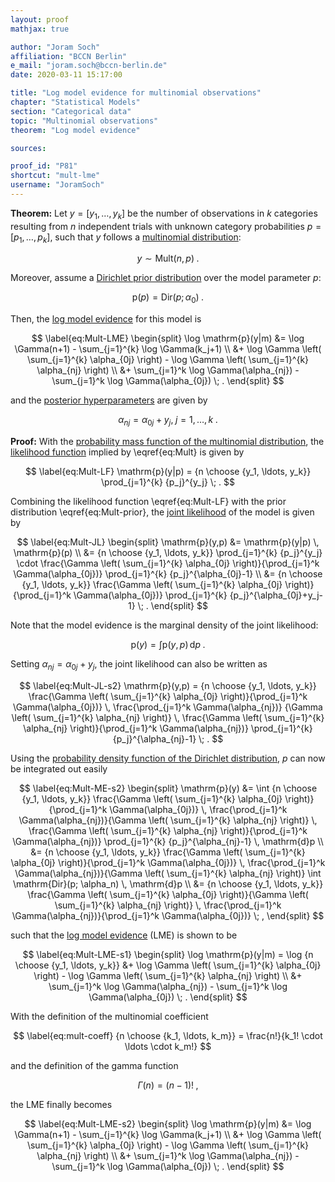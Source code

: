 ```yaml
---
layout: proof
mathjax: true

author: "Joram Soch"
affiliation: "BCCN Berlin"
e_mail: "joram.soch@bccn-berlin.de"
date: 2020-03-11 15:17:00

title: "Log model evidence for multinomial observations"
chapter: "Statistical Models"
section: "Categorical data"
topic: "Multinomial observations"
theorem: "Log model evidence"

sources:

proof_id: "P81"
shortcut: "mult-lme"
username: "JoramSoch"
---
```



**Theorem:** Let $y = [y_1, \ldots, y_k]$ be the number of observations in $k$ categories resulting from $n$ independent trials with unknown category probabilities $p = [p_1, \ldots, p_k]$, such that $y$ follows a [multinomial distribution](/D/mult):

$$ \label{eq:Mult}
y \sim \mathrm{Mult}(n,p) \; .
$$

Moreover, assume a [Dirichlet prior distribution](/P/mult-prior) over the model parameter $p$:

$$ \label{eq:Mult-prior}
\mathrm{p}(p) = \mathrm{Dir}(p; \alpha_0) \; .
$$

Then, the [log model evidence](/D/lme) for this model is

$$ \label{eq:Mult-LME}
\begin{split}
\log \mathrm{p}(y|m) &= \log \Gamma(n+1) - \sum_{j=1}^{k} \log \Gamma(k_j+1) \\
&+ \log \Gamma \left( \sum_{j=1}^{k} \alpha_{0j} \right) - \log \Gamma \left( \sum_{j=1}^{k} \alpha_{nj} \right) \\
&+ \sum_{j=1}^k \log \Gamma(\alpha_{nj}) - \sum_{j=1}^k \log \Gamma(\alpha_{0j}) \; .
\end{split}
$$

and the [posterior hyperparameters](/D/post-hyp) are given by

$$ \label{eq:Mult-post-par}
\alpha_{nj} = \alpha_{0j} + y_j, \; j = 1,\ldots,k \; .
$$


**Proof:** With the [probability mass function of the multinomial distribution](/P/mult-pmf), the [likelihood function](/D/lf) implied by \eqref{eq:Mult} is given by

$$ \label{eq:Mult-LF}
\mathrm{p}(y|p) = {n \choose {y_1, \ldots, y_k}} \prod_{j=1}^{k} {p_j}^{y_j} \; .
$$

Combining the likelihood function \eqref{eq:Mult-LF} with the prior distribution \eqref{eq:Mult-prior}, the [joint likelihood](/D/jl) of the model is given by

$$ \label{eq:Mult-JL}
\begin{split}
\mathrm{p}(y,p) &= \mathrm{p}(y|p) \, \mathrm{p}(p) \\
&= {n \choose {y_1, \ldots, y_k}} \prod_{j=1}^{k} {p_j}^{y_j} \cdot \frac{\Gamma \left( \sum_{j=1}^{k} \alpha_{0j} \right)}{\prod_{j=1}^k \Gamma(\alpha_{0j})} \prod_{j=1}^{k} {p_j}^{\alpha_{0j}-1} \\
&= {n \choose {y_1, \ldots, y_k}} \frac{\Gamma \left( \sum_{j=1}^{k} \alpha_{0j} \right)}{\prod_{j=1}^k \Gamma(\alpha_{0j})} \prod_{j=1}^{k} {p_j}^{\alpha_{0j}+y_j-1} \; .
\end{split}
$$

Note that the model evidence is the marginal density of the joint likelihood:

$$ \label{eq:Mult-ME-s1}
\mathrm{p}(y) = \int \mathrm{p}(y,p) \, \mathrm{d}p \; .
$$

Setting $\alpha_{nj} = \alpha_{0j} + y_j$, the joint likelihood can also be written as

$$ \label{eq:Mult-JL-s2}
\mathrm{p}(y,p) = {n \choose {y_1, \ldots, y_k}} \frac{\Gamma \left( \sum_{j=1}^{k} \alpha_{0j} \right)}{\prod_{j=1}^k \Gamma(\alpha_{0j})} \, \frac{\prod_{j=1}^k \Gamma(\alpha_{nj})} {\Gamma \left( \sum_{j=1}^{k} \alpha_{nj} \right)} \, \frac{\Gamma \left( \sum_{j=1}^{k} \alpha_{nj} \right)}{\prod_{j=1}^k \Gamma(\alpha_{nj})} \prod_{j=1}^{k} {p_j}^{\alpha_{nj}-1} \; .
$$

Using the [probability density function of the Dirichlet distribution](/P/dir-pdf), $p$ can now be integrated out easily

$$ \label{eq:Mult-ME-s2}
\begin{split}
\mathrm{p}(y) &= \int {n \choose {y_1, \ldots, y_k}} \frac{\Gamma \left( \sum_{j=1}^{k} \alpha_{0j} \right)}{\prod_{j=1}^k \Gamma(\alpha_{0j})} \, \frac{\prod_{j=1}^k \Gamma(\alpha_{nj})}{\Gamma \left( \sum_{j=1}^{k} \alpha_{nj} \right)} \, \frac{\Gamma \left( \sum_{j=1}^{k} \alpha_{nj} \right)}{\prod_{j=1}^k \Gamma(\alpha_{nj})} \prod_{j=1}^{k} {p_j}^{\alpha_{nj}-1} \, \mathrm{d}p \\
&= {n \choose {y_1, \ldots, y_k}} \frac{\Gamma \left( \sum_{j=1}^{k} \alpha_{0j} \right)}{\prod_{j=1}^k \Gamma(\alpha_{0j})} \, \frac{\prod_{j=1}^k \Gamma(\alpha_{nj})}{\Gamma \left( \sum_{j=1}^{k} \alpha_{nj} \right)} \int \mathrm{Dir}(p; \alpha_n) \, \mathrm{d}p \\
&= {n \choose {y_1, \ldots, y_k}} \frac{\Gamma \left( \sum_{j=1}^{k} \alpha_{0j} \right)}{\Gamma \left( \sum_{j=1}^{k} \alpha_{nj} \right)} \, \frac{\prod_{j=1}^k \Gamma(\alpha_{nj})}{\prod_{j=1}^k \Gamma(\alpha_{0j})} \; ,
\end{split}
$$

such that the [log model evidence](/D/lme) (LME) is shown to be

$$ \label{eq:Mult-LME-s1}
\begin{split}
\log \mathrm{p}(y|m) = \log {n \choose {y_1, \ldots, y_k}} &+ \log \Gamma \left( \sum_{j=1}^{k} \alpha_{0j} \right) - \log \Gamma \left( \sum_{j=1}^{k} \alpha_{nj} \right) \\
&+ \sum_{j=1}^k \log \Gamma(\alpha_{nj}) - \sum_{j=1}^k \log \Gamma(\alpha_{0j}) \; .
\end{split}
$$

With the definition of the multinomial coefficient

$$ \label{eq:mult-coeff}
{n \choose {k_1, \ldots, k_m}} = \frac{n!}{k_1! \cdot \ldots \cdot k_m!}
$$

and the definition of the gamma function

$$ \label{eq:gam-fct}
\Gamma(n) = (n-1)! \; ,
$$

the LME finally becomes

$$ \label{eq:Mult-LME-s2}
\begin{split}
\log \mathrm{p}(y|m) &= \log \Gamma(n+1) - \sum_{j=1}^{k} \log \Gamma(k_j+1) \\
&+ \log \Gamma \left( \sum_{j=1}^{k} \alpha_{0j} \right) - \log \Gamma \left( \sum_{j=1}^{k} \alpha_{nj} \right) \\
&+ \sum_{j=1}^k \log \Gamma(\alpha_{nj}) - \sum_{j=1}^k \log \Gamma(\alpha_{0j}) \; .
\end{split}
$$